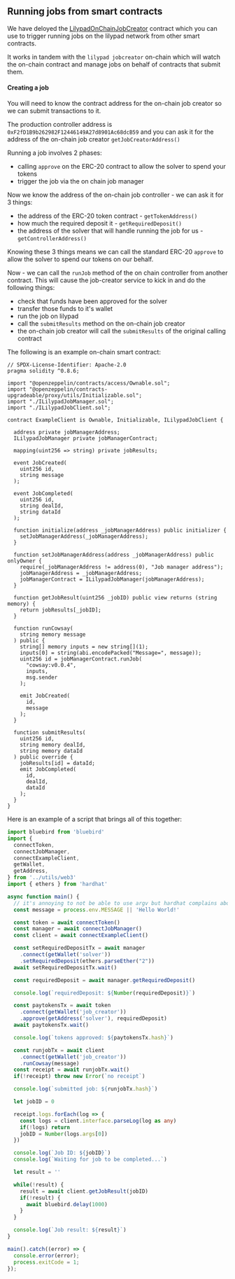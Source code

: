## Running jobs from smart contracts

We have deloyed the [LilypadOnChainJobCreator](../hardhat/contracts/LilypadOnChainJobCreator.sol) contract which you can use to trigger running jobs on the lilypad network from other smart contracts.

It works in tandem with the `lilypad jobcreator` on-chain which will watch the on-chain contract and manage jobs on behalf of contracts that submit them.

#### Creating a job

You will need to know the contract address for the on-chain job creator so we can submit transactions to it.

The production controller address is `0xF2fD1B9b262982F12446149A27d8901Ac68dcB59` and you can ask it for the address of the on-chain job creator `getJobCreatorAddress()`

Running a job involves 2 phases:

 * calling `approve` on the ERC-20 contract to allow the solver to spend your tokens
 * trigger the job via the on chain job manager

Now we know the address of the on-chain job controller - we can ask it for 3 things:

 * the address of the ERC-20 token contract - `getTokenAddress()`
 * how much the required deposit it - `getRequiredDeposit()`
 * the address of the solver that will handle running the job for us - `getControllerAddress()`

Knowing these 3 things means we can call the standard ERC-20 `approve` to allow the solver to spend our tokens on our behalf.

Now - we can call the `runJob` method of the on chain controller from another contract.  This will cause the job-creator service to kick in and do the following things:

 * check that funds have been approved for the solver
 * transfer those funds to it's wallet
 * run the job on lilypad
 * call the `submitResults` method on the on-chain job creator
 * the on-chain job creator will call the `submitResults` of the original calling contract

The following is an example on-chain smart contract:

```solidity
// SPDX-License-Identifier: Apache-2.0
pragma solidity ^0.8.6;

import "@openzeppelin/contracts/access/Ownable.sol";
import "@openzeppelin/contracts-upgradeable/proxy/utils/Initializable.sol";
import "./ILilypadJobManager.sol";
import "./ILilypadJobClient.sol";

contract ExampleClient is Ownable, Initializable, ILilypadJobClient {

  address private jobManagerAddress;
  ILilypadJobManager private jobManagerContract;

  mapping(uint256 => string) private jobResults;

  event JobCreated(
    uint256 id,
    string message
  );

  event JobCompleted(
    uint256 id,
    string dealId,
    string dataId
  );

  function initialize(address _jobManagerAddress) public initializer {
    setJobManagerAddress(_jobManagerAddress);
  }

  function setJobManagerAddress(address _jobManagerAddress) public onlyOwner {
    require(_jobManagerAddress != address(0), "Job manager address");
    jobManagerAddress = _jobManagerAddress;
    jobManagerContract = ILilypadJobManager(jobManagerAddress);
  }

  function getJobResult(uint256 _jobID) public view returns (string memory) {
    return jobResults[_jobID];
  }

  function runCowsay(
    string memory message
  ) public {
    string[] memory inputs = new string[](1);
    inputs[0] = string(abi.encodePacked("Message=", message));
    uint256 id = jobManagerContract.runJob(
      "cowsay:v0.0.4",
      inputs,
      msg.sender
    );

    emit JobCreated(
      id,
      message
    );
  }

  function submitResults(
    uint256 id,
    string memory dealId,
    string memory dataId
  ) public override {
    jobResults[id] = dataId;
    emit JobCompleted(
      id,
      dealId,
      dataId
    );
  }
}
```

Here is an example of a script that brings all of this together:

```typescript
import bluebird from 'bluebird'
import {
  connectToken,
  connectJobManager,
  connectExampleClient,
  getWallet,
  getAddress,
} from '../utils/web3'
import { ethers } from 'hardhat'

async function main() {
  // it's annoying to not be able to use argv but hardhat complains about it
  const message = process.env.MESSAGE || 'Hello World!'

  const token = await connectToken()
  const manager = await connectJobManager()
  const client = await connectExampleClient()

  const setRequiredDepositTx = await manager
    .connect(getWallet('solver'))
    .setRequiredDeposit(ethers.parseEther("2"))
  await setRequiredDepositTx.wait()

  const requiredDeposit = await manager.getRequiredDeposit()

  console.log(`requiredDeposit: ${Number(requiredDeposit)}`)

  const paytokensTx = await token
    .connect(getWallet('job_creator'))
    .approve(getAddress('solver'), requiredDeposit)
  await paytokensTx.wait()

  console.log(`tokens approved: ${paytokensTx.hash}`)

  const runjobTx = await client
    .connect(getWallet('job_creator'))
    .runCowsay(message)
  const receipt = await runjobTx.wait()
  if(!receipt) throw new Error(`no receipt`)

  console.log(`submitted job: ${runjobTx.hash}`)

  let jobID = 0

  receipt.logs.forEach(log => {
    const logs = client.interface.parseLog(log as any)
    if(!logs) return
    jobID = Number(logs.args[0])
  })

  console.log(`Job ID: ${jobID}`)
  console.log(`Waiting for job to be completed...`)

  let result = ''

  while(!result) {
    result = await client.getJobResult(jobID)
    if(!result) {
      await bluebird.delay(1000)
    }
  }

  console.log(`Job result: ${result}`)
}

main().catch((error) => {
  console.error(error);
  process.exitCode = 1;
});

```
